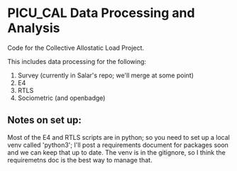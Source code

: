 # PICU_CAL Data Processing and Analysis
Code for the Collective Allostatic Load Project. 

This includes data processing for the following:
1. Survey (currently in Salar's repo; we'll merge at some point)
2. E4
3. RTLS
4. Sociometric (and openbadge)

## Notes on set up:
Most of the E4 and RTLS scripts are in python; so you need to set up a local venv called 'python3'; I'll post a requirements document for packages soon and we can keep that up to date. The venv is in the gitignore, so I think the requiremetns doc is the best way to manage that.
